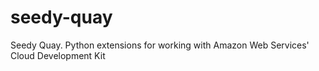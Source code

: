 # seedy-quay
Seedy Quay. Python extensions for working with Amazon Web Services' Cloud Development Kit
